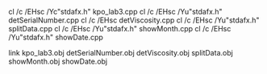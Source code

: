 cl /c /EHsc /Yc"stdafx.h" kpo_lab3.cpp
cl /c /EHsc /Yu"stdafx.h" detSerialNumber.cpp
cl /c /EHsc detViscosity.cpp
cl /c /EHsc /Yu"stdafx.h" splitData.cpp
cl /c /EHsc /Yu"stdafx.h" showMonth.cpp
cl /c /EHsc /Yu"stdafx.h" showDate.cpp

link kpo_lab3.obj detSerialNumber.obj detViscosity.obj splitData.obj showMonth.obj showDate.obj
